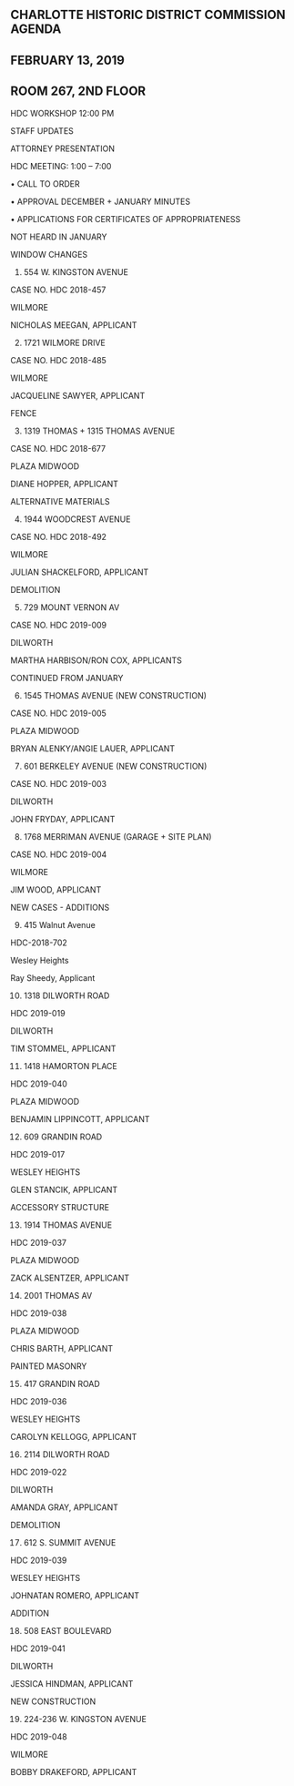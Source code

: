 ## CHARLOTTE HISTORIC DISTRICT COMMISSION AGENDA 

## FEBRUARY 13, 2019

## ROOM 267, 2ND FLOOR 

HDC WORKSHOP 12:00 PM 

STAFF UPDATES 

ATTORNEY PRESENTATION 

HDC MEETING: 1:00 – 7:00 

• CALL TO ORDER 

• APPROVAL DECEMBER + JANUARY MINUTES 

• APPLICATIONS FOR CERTIFICATES OF APPROPRIATENESS 

NOT HEARD IN JANUARY 

WINDOW CHANGES 

1. 554 W. KINGSTON AVENUE 

CASE NO. HDC 2018-457 

WILMORE 

NICHOLAS MEEGAN, APPLICANT 

2. 1721 WILMORE DRIVE 

CASE NO. HDC 2018-485 

WILMORE 

JACQUELINE SAWYER, APPLICANT 

FENCE 

3. 1319 THOMAS + 1315 THOMAS AVENUE 

CASE NO. HDC 2018-677 

PLAZA MIDWOOD 

DIANE HOPPER, APPLICANT 

ALTERNATIVE MATERIALS 

4. 1944 WOODCREST AVENUE 

CASE NO. HDC 2018-492 

WILMORE 

JULIAN SHACKELFORD, APPLICANT 

DEMOLITION 

5. 729 MOUNT VERNON AV

CASE NO. HDC 2019-009 

DILWORTH 

MARTHA HARBISON/RON COX, APPLICANTS 

CONTINUED FROM JANUARY 

6. 1545 THOMAS AVENUE (NEW CONSTRUCTION)

CASE NO. HDC 2019-005 

PLAZA MIDWOOD 

BRYAN ALENKY/ANGIE LAUER, APPLICANT 

7. 601 BERKELEY AVENUE (NEW CONSTRUCTION)

CASE NO. HDC 2019-003 

DILWORTH 

JOHN FRYDAY, APPLICANT 

8. 1768 MERRIMAN AVENUE (GARAGE + SITE PLAN)

CASE NO. HDC 2019-004

WILMORE 

JIM WOOD, APPLICANT 

NEW CASES - ADDITIONS

9. 415 Walnut Avenue 

HDC-2018-702 

Wesley Heights 

Ray Sheedy, Applicant 

10. 1318 DILWORTH ROAD 

HDC 2019-019 

DILWORTH 

TIM STOMMEL, APPLICANT 

11. 1418 HAMORTON PLACE 

HDC 2019-040 

PLAZA MIDWOOD 

BENJAMIN LIPPINCOTT, APPLICANT 

12. 609 GRANDIN ROAD 

HDC 2019-017 

WESLEY HEIGHTS 

GLEN STANCIK, APPLICANT 

ACCESSORY STRUCTURE 

13. 1914 THOMAS AVENUE 

HDC 2019-037 

PLAZA MIDWOOD 

ZACK ALSENTZER, APPLICANT 

14. 2001 THOMAS AV

HDC 2019-038 

PLAZA MIDWOOD 

CHRIS BARTH, APPLICANT 

PAINTED MASONRY 

15. 417 GRANDIN ROAD 

HDC 2019-036 

WESLEY HEIGHTS 

CAROLYN KELLOGG, APPLICANT 

16. 2114 DILWORTH ROAD 

HDC 2019-022 

DILWORTH 

AMANDA GRAY, APPLICANT 

DEMOLITION 

17. 612 S. SUMMIT AVENUE 

HDC 2019-039 

WESLEY HEIGHTS 

JOHNATAN ROMERO, APPLICANT 

ADDITION 

18. 508 EAST BOULEVARD 

HDC 2019-041 

DILWORTH 

JESSICA HINDMAN, APPLICANT 

NEW CONSTRUCTION 

19. 224-236 W. KINGSTON AVENUE 

HDC 2019-048 

WILMORE 

BOBBY DRAKEFORD, APPLICANT
